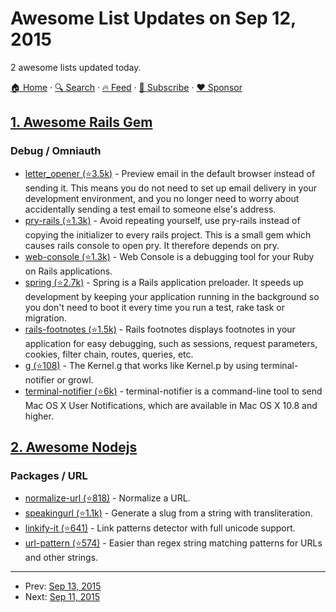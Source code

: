 # Awesome List Updates on Sep 12, 2015

2 awesome lists updated today.

[🏠 Home](/README.md) · [🔍 Search](https://www.trackawesomelist.com/search/) · [🔥 Feed](https://www.trackawesomelist.com/rss.xml) · [📮 Subscribe](https://trackawesomelist.us17.list-manage.com/subscribe?u=d2f0117aa829c83a63ec63c2f&id=36a103854c) · [❤️  Sponsor](https://github.com/sponsors/theowenyoung)



## [1. Awesome Rails Gem](/content/hothero/awesome-rails-gem/README.md)

### Debug / Omniauth

*   [letter\_opener (⭐3.5k)](https://github.com/ryanb/letter_opener) - Preview email in the default browser instead of sending it. This means you do not need to set up email delivery in your development environment, and you no longer need to worry about accidentally sending a test email to someone else's address.
*   [pry-rails (⭐1.3k)](https://github.com/rweng/pry-rails) - Avoid repeating yourself, use pry-rails instead of copying the initializer to every rails project. This is a small gem which causes rails console to open pry. It therefore depends on pry.
*   [web-console (⭐1.3k)](https://github.com/rails/web-console) - Web Console is a debugging tool for your Ruby on Rails applications.
*   [spring (⭐2.7k)](https://github.com/rails/spring) - Spring is a Rails application preloader. It speeds up development by keeping your application running in the background so you don't need to boot it every time you run a test, rake task or migration.
*   [rails-footnotes (⭐1.5k)](https://github.com/josevalim/rails-footnotes) - Rails footnotes displays footnotes in your application for easy debugging, such as sessions, request parameters, cookies, filter chain, routes, queries, etc.
*   [g (⭐108)](https://github.com/jugyo/g) - The Kernel.g that works like Kernel.p by using terminal-notifier or growl.
*   [terminal-notifier (⭐6k)](https://github.com/julienXX/terminal-notifier) - terminal-notifier is a command-line tool to send Mac OS X User Notifications, which are available in Mac OS X 10.8 and higher.

## [2. Awesome Nodejs](/content/sindresorhus/awesome-nodejs/README.md)

### Packages / URL

*   [normalize-url (⭐818)](https://github.com/sindresorhus/normalize-url) - Normalize a URL.
*   [speakingurl (⭐1.1k)](https://github.com/pid/speakingurl) - Generate a slug from a string with transliteration.
*   [linkify-it (⭐641)](https://github.com/markdown-it/linkify-it) - Link patterns detector with full unicode support.
*   [url-pattern (⭐574)](https://github.com/snd/url-pattern) - Easier than regex string matching patterns for URLs and other strings.

---

- Prev: [Sep 13, 2015](/content/2015/09/13/README.md)
- Next: [Sep 11, 2015](/content/2015/09/11/README.md)